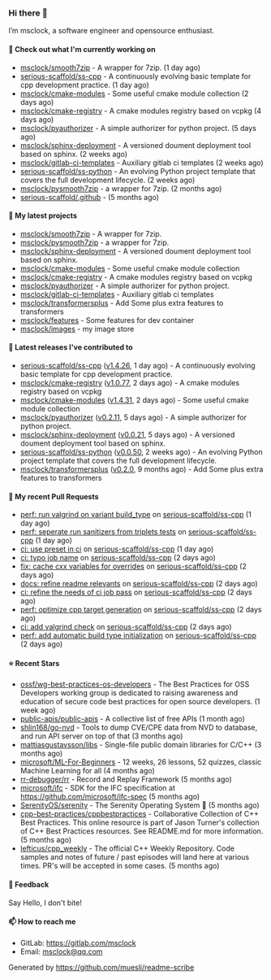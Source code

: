 ### Hi there 👋

I’m msclock, a software engineer and opensource enthusiast.

#### 👷 Check out what I'm currently working on

- [msclock/smooth7zip](https://github.com/msclock/smooth7zip) - A wrapper for 7zip. (1 day ago)
- [serious-scaffold/ss-cpp](https://github.com/serious-scaffold/ss-cpp) - A continuously evolving basic template for cpp development practice. (1 day ago)
- [msclock/cmake-modules](https://github.com/msclock/cmake-modules) - Some useful cmake module collection (2 days ago)
- [msclock/cmake-registry](https://github.com/msclock/cmake-registry) - A cmake modules registry based on vcpkg (4 days ago)
- [msclock/pyauthorizer](https://github.com/msclock/pyauthorizer) - A simple authorizer for python project. (5 days ago)
- [msclock/sphinx-deployment](https://github.com/msclock/sphinx-deployment) - A versioned doument deployment tool based on sphinx. (2 weeks ago)
- [msclock/gitlab-ci-templates](https://github.com/msclock/gitlab-ci-templates) - Auxiliary gitlab ci templates (2 weeks ago)
- [serious-scaffold/ss-python](https://github.com/serious-scaffold/ss-python) - An evolving Python project template that covers the full development lifecycle. (2 weeks ago)
- [msclock/pysmooth7zip](https://github.com/msclock/pysmooth7zip) - a wrapper for 7zip. (2 months ago)
- [serious-scaffold/.github](https://github.com/serious-scaffold/.github) -  (5 months ago)

#### 🌱 My latest projects

- [msclock/smooth7zip](https://github.com/msclock/smooth7zip) - A wrapper for 7zip.
- [msclock/pysmooth7zip](https://github.com/msclock/pysmooth7zip) - a wrapper for 7zip.
- [msclock/sphinx-deployment](https://github.com/msclock/sphinx-deployment) - A versioned doument deployment tool based on sphinx.
- [msclock/cmake-modules](https://github.com/msclock/cmake-modules) - Some useful cmake module collection
- [msclock/cmake-registry](https://github.com/msclock/cmake-registry) - A cmake modules registry based on vcpkg
- [msclock/pyauthorizer](https://github.com/msclock/pyauthorizer) - A simple authorizer for python project.
- [msclock/gitlab-ci-templates](https://github.com/msclock/gitlab-ci-templates) - Auxiliary gitlab ci templates
- [msclock/transformersplus](https://github.com/msclock/transformersplus) - Add Some plus extra features to transformers
- [msclock/features](https://github.com/msclock/features) - Some features for dev container
- [msclock/images](https://github.com/msclock/images) - my image store

#### 🔭 Latest releases I've contributed to

- [serious-scaffold/ss-cpp](https://github.com/serious-scaffold/ss-cpp) ([v1.4.26](https://github.com/serious-scaffold/ss-cpp/releases/tag/v1.4.26), 1 day ago) - A continuously evolving basic template for cpp development practice.
- [msclock/cmake-registry](https://github.com/msclock/cmake-registry) ([v1.0.77](https://github.com/msclock/cmake-registry/releases/tag/v1.0.77), 2 days ago) - A cmake modules registry based on vcpkg
- [msclock/cmake-modules](https://github.com/msclock/cmake-modules) ([v1.4.31](https://github.com/msclock/cmake-modules/releases/tag/v1.4.31), 2 days ago) - Some useful cmake module collection
- [msclock/pyauthorizer](https://github.com/msclock/pyauthorizer) ([v0.2.11](https://github.com/msclock/pyauthorizer/releases/tag/v0.2.11), 5 days ago) - A simple authorizer for python project.
- [msclock/sphinx-deployment](https://github.com/msclock/sphinx-deployment) ([v0.0.21](https://github.com/msclock/sphinx-deployment/releases/tag/v0.0.21), 5 days ago) - A versioned doument deployment tool based on sphinx.
- [serious-scaffold/ss-python](https://github.com/serious-scaffold/ss-python) ([v0.0.50](https://github.com/serious-scaffold/ss-python/releases/tag/v0.0.50), 2 weeks ago) - An evolving Python project template that covers the full development lifecycle.
- [msclock/transformersplus](https://github.com/msclock/transformersplus) ([v0.2.0](https://github.com/msclock/transformersplus/releases/tag/v0.2.0), 9 months ago) - Add Some plus extra features to transformers

#### 🔨 My recent Pull Requests

- [perf: run valgrind on variant build_type](https://github.com/serious-scaffold/ss-cpp/pull/210) on [serious-scaffold/ss-cpp](https://github.com/serious-scaffold/ss-cpp) (1 day ago)
- [perf: seperate run sanitizers from triplets tests](https://github.com/serious-scaffold/ss-cpp/pull/209) on [serious-scaffold/ss-cpp](https://github.com/serious-scaffold/ss-cpp) (1 day ago)
- [ci: use preset in ci](https://github.com/serious-scaffold/ss-cpp/pull/208) on [serious-scaffold/ss-cpp](https://github.com/serious-scaffold/ss-cpp) (1 day ago)
- [ci: typo job name](https://github.com/serious-scaffold/ss-cpp/pull/207) on [serious-scaffold/ss-cpp](https://github.com/serious-scaffold/ss-cpp) (2 days ago)
- [fix: cache cxx variables for overrides](https://github.com/serious-scaffold/ss-cpp/pull/206) on [serious-scaffold/ss-cpp](https://github.com/serious-scaffold/ss-cpp) (2 days ago)
- [docs: refine readme relevants](https://github.com/serious-scaffold/ss-cpp/pull/205) on [serious-scaffold/ss-cpp](https://github.com/serious-scaffold/ss-cpp) (2 days ago)
- [ci: refine the needs of ci job pass](https://github.com/serious-scaffold/ss-cpp/pull/204) on [serious-scaffold/ss-cpp](https://github.com/serious-scaffold/ss-cpp) (2 days ago)
- [perf: optimize cpp target generation](https://github.com/serious-scaffold/ss-cpp/pull/203) on [serious-scaffold/ss-cpp](https://github.com/serious-scaffold/ss-cpp) (2 days ago)
- [ci: add valgrind check](https://github.com/serious-scaffold/ss-cpp/pull/202) on [serious-scaffold/ss-cpp](https://github.com/serious-scaffold/ss-cpp) (2 days ago)
- [perf: add automatic build type initialization](https://github.com/serious-scaffold/ss-cpp/pull/201) on [serious-scaffold/ss-cpp](https://github.com/serious-scaffold/ss-cpp) (2 days ago)

#### ⭐ Recent Stars

- [ossf/wg-best-practices-os-developers](https://github.com/ossf/wg-best-practices-os-developers) - The Best Practices for OSS Developers working group is dedicated to raising awareness and education of secure code best practices for open source developers. (1 week ago)
- [public-apis/public-apis](https://github.com/public-apis/public-apis) - A collective list of free APIs (1 month ago)
- [shlin168/go-nvd](https://github.com/shlin168/go-nvd) - Tools to dump CVE/CPE data from NVD to database, and run API server on top of that (3 months ago)
- [mattiasgustavsson/libs](https://github.com/mattiasgustavsson/libs) - Single-file public domain libraries for C/C&#43;&#43; (3 months ago)
- [microsoft/ML-For-Beginners](https://github.com/microsoft/ML-For-Beginners) - 12 weeks, 26 lessons, 52 quizzes, classic Machine Learning for all (4 months ago)
- [rr-debugger/rr](https://github.com/rr-debugger/rr) - Record and Replay Framework (5 months ago)
- [microsoft/ifc](https://github.com/microsoft/ifc) - SDK for the IFC specification at https://github.com/microsoft/ifc-spec (5 months ago)
- [SerenityOS/serenity](https://github.com/SerenityOS/serenity) - The Serenity Operating System 🐞 (5 months ago)
- [cpp-best-practices/cppbestpractices](https://github.com/cpp-best-practices/cppbestpractices) - Collaborative Collection of C&#43;&#43; Best Practices. This online resource is part of Jason Turner&#39;s collection of C&#43;&#43; Best Practices resources. See README.md for more information. (5 months ago)
- [lefticus/cpp_weekly](https://github.com/lefticus/cpp_weekly) - The official C&#43;&#43; Weekly Repository. Code samples and notes of future / past episodes will land here at various times. PR&#39;s will be accepted in some cases. (5 months ago)

#### 💬 Feedback

Say Hello, I don't bite!

#### 📫 How to reach me

- GitLab: https://gitlab.com/msclock
- Email: msclock@qq.com

Generated by https://github.com/muesli/readme-scribe
